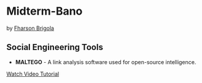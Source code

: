 # Midterm-Bano
by [Fharson Brigola](https://www.facebook.com/Fharson1822/)

## Social Engineering Tools
* **MALTEGO** - A link analysis software used for open-source intelligence.

[Watch Video Tutorial](https://chat.openai.com/)
